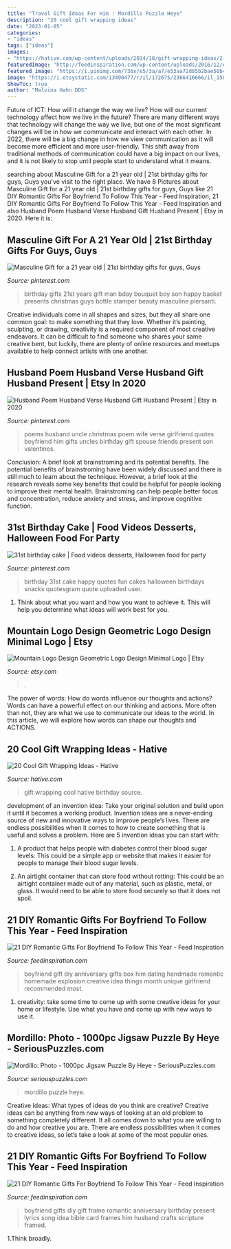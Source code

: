 ```yaml
---
title: "Travel Gift Ideas For Him : Mordillo Puzzle Heye"
description: "20 cool gift wrapping ideas"
date: "2023-01-05"
categories:
- "ideas"
tags: ["ideas"]
images:
- "https://hative.com/wp-content/uploads/2014/10/gift-wrapping-ideas/2-cool-gift-wrapping-ideas.jpg"
featuredImage: "http://feedinspiration.com/wp-content/uploads/2016/12/explosion-box.jpg"
featured_image: "https://i.pinimg.com/736x/e5/3a/a7/e53aa72d85b2bae50b4acabdf24a3ce5--st-birthday-birthday-fun.jpg"
image: "https://i.etsystatic.com/13490477/r/il/172675/2366416666/il_1588xN.2366416666_66ke.jpg"
ShowToc: true
author: "Malvina Hahn DDS"
---
```



Future of ICT: How will it change the way we live?
How will our current technology affect how we live in the future? 
There are many different ways that technology will change the way we live, but one of the most significant changes will be in how we communicate and interact with each other. In 2022, there will be a big change in how we view communication as it will become more efficient and more user-friendly. This shift away from traditional methods of communication could have a big impact on our lives, and it is not likely to stop until people start to understand what it means.

	

		
searching about Masculine Gift for a 21 year old | 21st birthday gifts for guys, Guys you've visit to the right place. We have 8 Pictures about Masculine Gift for a 21 year old | 21st birthday gifts for guys, Guys like 21 DIY Romantic Gifts For Boyfriend To Follow This Year - Feed Inspiration, 21 DIY Romantic Gifts For Boyfriend To Follow This Year - Feed Inspiration and also Husband Poem Husband Verse Husband Gift Husband Present | Etsy in 2020. Here it is:
		
    
## Masculine Gift For A 21 Year Old | 21st Birthday Gifts For Guys, Guys

<img loading=lazy src="https://i.pinimg.com/736x/2c/32/1b/2c321b41f0bdc68a54bfa1620031ceef--boss-gifts-man-gifts.jpg" onerror="this.onerror=null;this.src='https://tse2.mm.bing.net/th?id=OIP.JYjg1JD2GOiEUV4md9k-sQHaJ4&amp;pid=15.1';" alt="Masculine Gift for a 21 year old | 21st birthday gifts for guys, Guys">

_Source: pinterest.com_

>birthday gifts 21st years gift man bday bouquet boy son happy basket presents christmas guys bottle stamper beauty masculine piersanti. 

	

Creative individuals come in all shapes and sizes, but they all share one common goal: to make something that they love. Whether it’s painting, sculpting, or drawing, creativity is a required component of most creative endeavors. It can be difficult to find someone who shares your same creative bent, but luckily, there are plenty of online resources and meetups available to help connect artists with one another.

    
## Husband Poem Husband Verse Husband Gift Husband Present | Etsy In 2020

<img loading=lazy src="https://i.pinimg.com/736x/5a/97/d2/5a97d286aaa4dd20990fb8e0d9542529.jpg" onerror="this.onerror=null;this.src='https://tse3.mm.bing.net/th?id=OIP.40OZHr2ihg1KZK7P1bkhTgHaJ3&amp;pid=15.1';" alt="Husband Poem Husband Verse Husband Gift Husband Present | Etsy in 2020">

_Source: pinterest.com_

>poems husband uncle christmas poem wife verse girlfriend quotes boyfriend him gifts uncles birthday gift spouse friends present son valentines. 

	

Conclusion: A brief look at brainstroming and its potential benefits.
The potential benefits of brainstroming have been widely discussed and there is still much to learn about the technique. However, a brief look at the research reveals some key benefits that could be helpful for people looking to improve their mental health. Brainstroming can help people better focus and concentration, reduce anxiety and stress, and improve cognitive function.

    
## 31st Birthday Cake | Food Videos Desserts, Halloween Food For Party

<img loading=lazy src="https://i.pinimg.com/736x/e5/3a/a7/e53aa72d85b2bae50b4acabdf24a3ce5--st-birthday-birthday-fun.jpg" onerror="this.onerror=null;this.src='https://tse3.mm.bing.net/th?id=OIP.WrJ3urewn1hGY7tWYyotDgHaJ6&amp;pid=15.1';" alt="31st birthday cake | Food videos desserts, Halloween food for party">

_Source: pinterest.com_

>birthday 31st cake happy quotes fun cakes halloween birthdays snacks quotesgram quote uploaded user. 

	

1. Think about what you want and how you want to achieve it. This will help you determine what ideas will work best for you. 

    
## Mountain Logo Design Geometric Logo Design Minimal Logo | Etsy

<img loading=lazy src="https://i.etsystatic.com/13490477/r/il/172675/2366416666/il_1588xN.2366416666_66ke.jpg" onerror="this.onerror=null;this.src='https://tse3.mm.bing.net/th?id=OIP.n7FpQlcg91SqJcCJHmjv6QHaL2&amp;pid=15.1';" alt="Mountain Logo Design Geometric Logo Design Minimal Logo | Etsy">

_Source: etsy.com_

>. 

	

The power of words: How do words influence our thoughts and actions?
Words can have a powerful effect on our thinking and actions. More often than not, they are what we use to communicate our ideas to the world. In this article, we will explore how words can shape our thoughts and ACTIONS.

    
## 20 Cool Gift Wrapping Ideas - Hative

<img loading=lazy src="https://hative.com/wp-content/uploads/2014/10/gift-wrapping-ideas/2-cool-gift-wrapping-ideas.jpg" onerror="this.onerror=null;this.src='https://tse4.mm.bing.net/th?id=OIP.iX8UAdzo3q4mvijwzBCFEwHaKX&amp;pid=15.1';" alt="20 Cool Gift Wrapping Ideas - Hative">

_Source: hative.com_

>gift wrapping cool hative birthday source. 

	

development of an invention idea: Take your original solution and build upon it until it becomes a working product.
Invention ideas are a never-ending source of new and innovative ways to improve people’s lives. There are endless possibilities when it comes to how to create something that is useful and solves a problem. Here are 5 invention ideas you can start with:
1) A product that helps people with diabetes control their blood sugar levels: This could be a simple app or website that makes it easier for people to manage their blood sugar levels.

2) An airtight container that can store food without rotting: This could be an airtight container made out of any material, such as plastic, metal, or glass. It would need to be able to store food securely so that it does not spoil.

    
## 21 DIY Romantic Gifts For Boyfriend To Follow This Year - Feed Inspiration

<img loading=lazy src="http://feedinspiration.com/wp-content/uploads/2016/12/explosion-box.jpg" onerror="this.onerror=null;this.src='https://tse3.mm.bing.net/th?id=OIP.QC5wE7YIiqPdfEjSU5uX_wHaLH&amp;pid=15.1';" alt="21 DIY Romantic Gifts For Boyfriend To Follow This Year - Feed Inspiration">

_Source: feedinspiration.com_

>boyfriend gift diy anniversary gifts box him dating handmade romantic homemade explosion creative idea things month unique girlfriend recommended most. 

	

1. creativity: take some time to come up with some creative ideas for your home or lifestyle. Use what you have and come up with new ways to use it.

    
## Mordillo: Photo - 1000pc Jigsaw Puzzle By Heye - SeriousPuzzles.com

<img loading=lazy src="https://cdn7.bigcommerce.com/s-do0ookap9x/products/19773/images/25268/30189_main__05898.1534272496.500.750.jpg?c=2" onerror="this.onerror=null;this.src='https://tse1.mm.bing.net/th?id=OIP.sBuhIn9GLfqeVapKzPTbegHaKf&amp;pid=15.1';" alt="Mordillo: Photo - 1000pc Jigsaw Puzzle By Heye - SeriousPuzzles.com">

_Source: seriouspuzzles.com_

>mordillo puzzle heye. 

	

Creative Ideas: What types of ideas do you think are creative?
Creative ideas can be anything from new ways of looking at an old problem to something completely different. It all comes down to what you are willing to do and how creative you are. There are endless possibilities when it comes to creative ideas, so let’s take a look at some of the most popular ones.

    
## 21 DIY Romantic Gifts For Boyfriend To Follow This Year - Feed Inspiration

<img loading=lazy src="http://feedinspiration.com/wp-content/uploads/2016/12/Song-Lyrics-Picture-Frame.jpg" onerror="this.onerror=null;this.src='https://tse2.mm.bing.net/th?id=OIP.ftPEk70mg4zsrQp5fRsTtAHaJ4&amp;pid=15.1';" alt="21 DIY Romantic Gifts For Boyfriend To Follow This Year - Feed Inspiration">

_Source: feedinspiration.com_

>boyfriend gifts diy gift frame romantic anniversary birthday present lyrics song idea bible card frames him husband crafts scripture framed. 

	

1.Think broadly.

